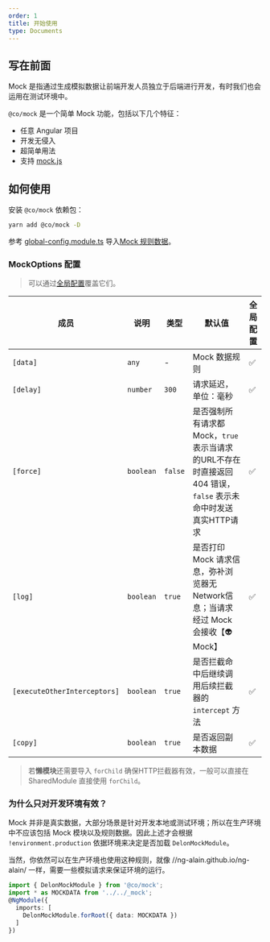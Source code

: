 ```yaml
---
order: 1
title: 开始使用
type: Documents
---
```


## 写在前面

Mock 是指通过生成模拟数据让前端开发人员独立于后端进行开发，有时我们也会运用在测试环境中。

`@co/mock` 是一个简单 Mock 功能，包括以下几个特征：

- 任意 Angular 项目
- 开发无侵入
- 超简单用法
- 支持 [mock.js](http://mockjs.com/)

## 如何使用

安装 `@co/mock` 依赖包：

```bash
yarn add @co/mock -D
```

参考 [global-config.module.ts](https://github.com/ng-alain/ng-alain/blob/master/src/app/global-config.module.ts#L26-L30) 导入[Mock 规则数据](/mock/rule)。

### MockOptions 配置

> 可以通过[全局配置](/docs/global-config)覆盖它们。

| 成员 | 说明 | 类型 | 默认值 | 全局配置 |
|----|----|----|-----|------|
| `[data]` | `any` | - | Mock 数据规则 | ✅ |
| `[delay]` | `number` | `300` | 请求延迟，单位：毫秒 | ✅ |
| `[force]` | `boolean` | `false` | 是否强制所有请求都Mock，`true` 表示当请求的URL不存在时直接返回 404 错误，`false` 表示未命中时发送真实HTTP请求 | ✅ |
| `[log]` | `boolean` | `true` | 是否打印 Mock 请求信息，弥补浏览器无Network信息；当请求经过 Mock 会接收【👽Mock】 | ✅ |
| `[executeOtherInterceptors]` | `boolean` | `true` | 是否拦截命中后继续调用后续拦截器的 `intercept` 方法 | ✅ |
| `[copy]` | `boolean` | `true` | 是否返回副本数据 | ✅ |

> 若**懒模块**还需要导入 `forChild` 确保HTTP拦截器有效，一般可以直接在 SharedModule 直接使用 `forChild`。

### 为什么只对开发环境有效？

Mock 并非是真实数据，大部分场景是针对开发本地或测试环境；所以在生产环境中不应该包括 Mock 模块以及规则数据。因此上述才会根据 `!environment.production` 依据环境来决定是否加载 `DelonMockModule`。

当然，你依然可以在生产环境也使用这种规则，就像 //ng-alain.github.io/ng-alain/ 一样，需要一些模拟请求来保证环境的运行。

```ts
import { DelonMockModule } from '@co/mock';
import * as MOCKDATA from '../../_mock';
@NgModule({
  imports: [
    DelonMockModule.forRoot({ data: MOCKDATA })
  ]
})
```
